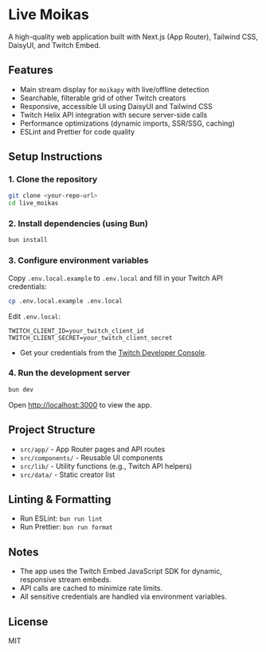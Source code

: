 # Live Moikas

A high-quality web application built with Next.js (App Router), Tailwind CSS, DaisyUI, and Twitch Embed.

## Features
- Main stream display for `moikapy` with live/offline detection
- Searchable, filterable grid of other Twitch creators
- Responsive, accessible UI using DaisyUI and Tailwind CSS
- Twitch Helix API integration with secure server-side calls
- Performance optimizations (dynamic imports, SSR/SSG, caching)
- ESLint and Prettier for code quality

## Setup Instructions

### 1. Clone the repository
```sh
git clone <your-repo-url>
cd live_moikas
```

### 2. Install dependencies (using Bun)
```sh
bun install
```

### 3. Configure environment variables
Copy `.env.local.example` to `.env.local` and fill in your Twitch API credentials:
```sh
cp .env.local.example .env.local
```
Edit `.env.local`:
```
TWITCH_CLIENT_ID=your_twitch_client_id
TWITCH_CLIENT_SECRET=your_twitch_client_secret
```

- Get your credentials from the [Twitch Developer Console](https://dev.twitch.tv/console/apps).

### 4. Run the development server
```sh
bun dev
```

Open [http://localhost:3000](http://localhost:3000) to view the app.

## Project Structure
- `src/app/` - App Router pages and API routes
- `src/components/` - Reusable UI components
- `src/lib/` - Utility functions (e.g., Twitch API helpers)
- `src/data/` - Static creator list

## Linting & Formatting
- Run ESLint: `bun run lint`
- Run Prettier: `bun run format`

## Notes
- The app uses the Twitch Embed JavaScript SDK for dynamic, responsive stream embeds.
- API calls are cached to minimize rate limits.
- All sensitive credentials are handled via environment variables.

## License
MIT
